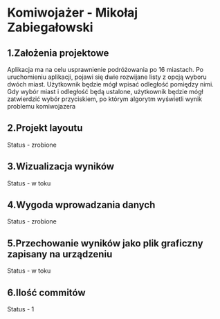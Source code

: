 
# Komiwojażer - Mikołaj Zabiegałowski

## 1.Założenia projektowe
Aplikacja ma na celu usprawnienie podróżowania po 16 miastach. Po uruchomieniu aplikacji, pojawi się dwie rozwijane listy z opcją wyboru dwóch miast. Użytkownik będzie mógł wpisać odległość pomiędzy nimi. Gdy wybór miast i odległość będą ustalone, użytkownik będzie mógł zatwierdzić wybór przyciskiem, po którym algorytm wyświetli wynik problemu komiwojazera
## 2.Projekt layoutu
Status - zrobione
## 3.Wizualizacja wyników
Status - w toku
## 4.Wygoda wprowadzania danych
Status - zrobione
## 5.Przechowanie wyników jako plik graficzny zapisany na urządzeniu
Status - w toku
## 6.Ilość commitów
Status - 1
